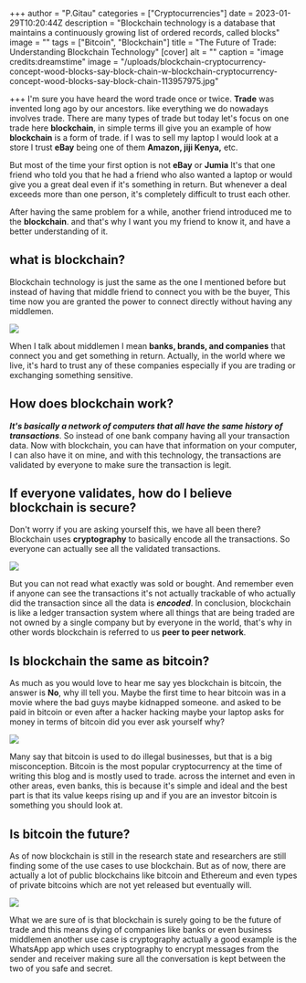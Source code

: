+++
author = "P.Gitau"
categories = ["Cryptocurrencies"]
date = 2023-01-29T10:20:44Z
description = "Blockchain technology is a database that maintains a continuously growing list of ordered records, called blocks"
image = ""
tags = ["Bitcoin", "Blockchain"]
title = "The Future of Trade: Understanding Blockchain Technology"
[cover]
alt = ""
caption = "image credits:dreamstime"
image = "/uploads/blockchain-cryptocurrency-concept-wood-blocks-say-block-chain-w-blockchain-cryptocurrency-concept-wood-blocks-say-block-chain-113957975.jpg"

+++
I'm sure you have heard the word trade once or twice. **Trade** was invented long ago by our ancestors. like everything we do nowadays involves trade. There are many types of trade but today let's focus on one trade here **blockchain**, in simple terms ill give you an example of how **blockchain** is a form of trade. if I was to sell my laptop I would look at a store I trust **eBay** being one of them **Amazon, jiji Kenya,** etc. 

But most of the time your first option is not **eBay** or **Jumia** It's that one friend who told you that he had a friend who also wanted a laptop or would give you a great deal even if it's something in return. But whenever a deal exceeds more than one person, it's completely difficult to trust each other.

After having the same problem for a while, another friend introduced me to the **blockchain**. and that's why I want you my friend to know it, and have a better understanding of it.

## what is blockchain?

Blockchain technology is just the same as the one I mentioned before but instead of having that middle friend to connect you with be the buyer, This time now you are granted the power to connect directly without having any middlemen.

![](/uploads/concept-closure-protection-technology-blockchain-encryption-internet-traffic-101126214.jpg)

When I talk about middlemen I mean **banks, brands, and companies** that connect you and get something in return. Actually, in the world where we live, it's hard to trust any of these companies especially if you are trading or exchanging something sensitive.

## How does blockchain work?

**_It's basically a network of computers that all have the same history of transactions_**. So instead of one bank company having all your transaction data. Now with blockchain, you can have that information on your computer, I can also have it on mine, and with this technology, the transactions are validated by everyone to make sure the transaction is legit.

## If everyone validates, how do I believe blockchain is secure?

Don't worry if you are asking yourself this, we have all been there? Blockchain uses **cryptography** to basically encode all the transactions. So everyone can actually see all the validated transactions.

![](/uploads/global-network-across-planet-earth-blockchain-global-network-across-planet-earth-blockchain-elements-image-136686433.jpg)

But you can not read what exactly was sold or bought. And remember even if anyone can see the transactions it's not actually trackable of who actually did the transaction since all the data is **_encoded_**. In conclusion, blockchain is like a ledger transaction system where all things that are being traded are not owned by a single company but by everyone in the world, that's why in other words blockchain is referred to us **peer to peer network**.

## Is blockchain the same as bitcoin?

As much as you would love to hear me say yes blockchain is bitcoin, the answer is **No**, why ill tell you. Maybe the first time to hear bitcoin was in a movie where the bad guys maybe kidnapped someone. and asked to be paid in bitcoin or even after a hacker hacking maybe your laptop asks for money in terms of bitcoin did you ever ask yourself why?

![](/uploads/bitcoin-blockchain-security-concept-internet-cloud-computing-record-highs-bitcoin-blockchain-security-concept-103397943.jpg)

Many say that bitcoin is used to do illegal businesses, but that is a big misconception. Bitcoin is the most popular cryptocurrency at the time of writing this blog and is mostly used to trade. across the internet and even in other areas, even banks, this is because it's simple and ideal and the best part is that its value keeps rising up and if you are an investor bitcoin is something you should look at.

## Is bitcoin the future?

As of now blockchain is still in the research state and researchers are still finding some of the use cases to use blockchain. But as of now, there are actually a lot of public blockchains like bitcoin and Ethereum and even types of private bitcoins which are not yet released but eventually will.

![](/uploads/blockchain-business-technology-hand-holding-digital-tablet-buildings-element-image-ar-elements-furnished-139623743.jpg)

What we are sure of is that blockchain is surely going to be the future of trade and this means dying of companies like banks or even business middlemen another use case is cryptography actually a good example is the WhatsApp app which uses cryptography to encrypt messages from the sender and receiver making sure all the conversation is kept between the two of you safe and secret.